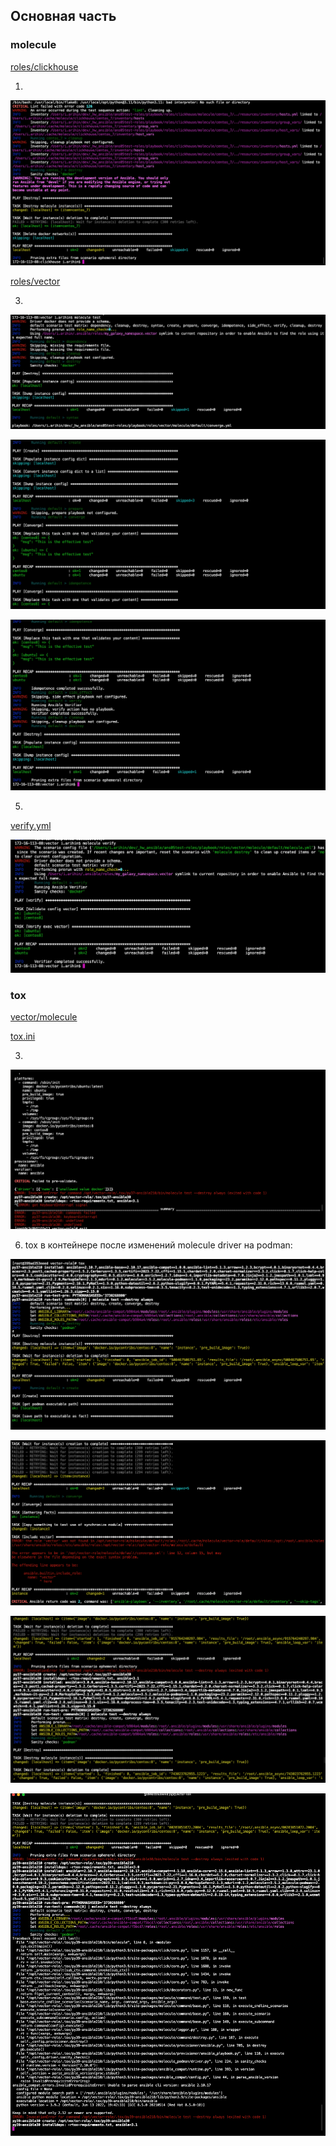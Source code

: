## Основная часть
### molecule
[roles/clickhouse](playbook/roles/clickhouse) 

1. 


![!\[Alt text\](<img/!\[Alt text\](<img/1.png>)>)](<img/1.png>)

[roles/vector](playbook/roles/vector) 

3. 
![!\[Alt text\](<img/!\[Alt text\](<img/3.1.png>)>)](<img/3.3.png>)

![!\[Alt text\](<img/!\[Alt text\](<img/3.1.png>)>)](<img/3.2.png>)

![!\[Alt text\](<img/!\[Alt text\](<img/3.1.png>)>)](<img/3.1.png>)

5. 
[verify.yml](playbook/roles/vector/molecule/default/verify.yml) 

![!\[Alt text\](<img/!\[Alt text\](<img/4.png>)>)](<img/4.png>)



### tox
[vector/molecule](playbook/roles/vector/molecule/default/) 

[tox.ini](playbook/roles/vector/tox.ini) 

3. 
![!\[Alt text\](<img/!\[Alt text\](<img/tox33.png>)>)](<img/tox33.png>)

6. tox в контейнере после изменений molecule driver на podman:

![!\[Alt text\](<img/!\[Alt text\](<img/00.png>)>)](<img/00.png>)

![!\[Alt text\](<img/!\[Alt text\](<img/01.png>)>)](<img/01.png>)

![!\[Alt text\](<img/!\[Alt text\](<img/02.png>)>)](<img/02.png>)

![!\[Alt text\](<img/!\[Alt text\](<img/03.png>)>)](<img/03.png>)






